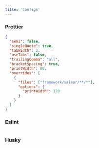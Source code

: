 ```yaml
---
title: 'Configs'
---
```


### Prettier

```json
{
  "semi": false,
  "singleQuote": true,
  "tabWidth": 2,
  "useTabs": false,
  "trailingComma": "all",
  "bracketSpacing": true,
  "printWidth": 80,
  "overrides": [
    {
      "files": ["framework/saleor/**/*"],
      "options": {
        "printWidth": 120
      }
    }
  ]
}
```

### Eslint

```json

```

### Husky

